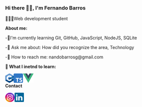 ### Hi there 👋🏽, I'm Fernando Barros 

👨🏽‍💻Web development student

**About me:**

<p>-🌱I'm currently learning Git, GitHub, JavaScript, NodeJS, SQLite</p>

<p>-💬 Ask me about: How did you recognize the area, Technology</p>

<p>-📧 How to reach me: nandobarrosg@gmail.com</p>


**📖 What I inetnd to learn:**

<img align="left" height="30" src="./imagens/c-plus-plus.png">
<img align="left" height="30" src="./imagens/typescript.png">
<img align="left" height="30" src="./imagens/vue-js.png">

<br>

**Contact**

[<img align="left" height="30" src="./imagens/Instagram.png">](https://www.instagram.com/fenando_barros/)
[<img align="left" height="30" src="./imagens/linkedin.png">](www.linkedin.com/in/fernando-barros-gobetti-de-araújo-a524b1208)